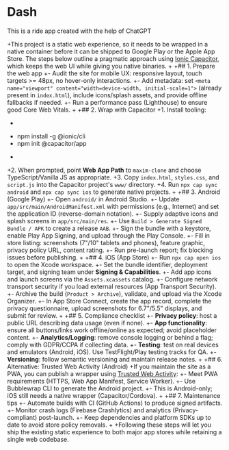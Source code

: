 # Dash
This is a ride app created with the help of ChatGPT

+This project is a static web experience, so it needs to be wrapped in a native container before it can be shipped to Google Play or the Apple App Store. The steps below outline a pragmatic approach using [Ionic Capacitor](https://capacitorjs.com/), which keeps the web UI while giving you native binaries.
+
+## 1. Prepare the web app
+- Audit the site for mobile UX: responsive layout, touch targets >= 48px, no hover-only interactions.
+- Add metadata: set `<meta name="viewport" content="width=device-width, initial-scale=1">` (already present in `index.html`), include icons/splash assets, and provide offline fallbacks if needed.
+- Run a performance pass (Lighthouse) to ensure good Core Web Vitals.
+
+## 2. Wrap with Capacitor
+1. Install tooling:
+   ```bash
+   npm install -g @ionic/cli
+   npm init @capacitor/app
+   ```
+2. When prompted, point **Web App Path** to `maxim-clone` and choose TypeScript/Vanilla JS as appropriate.
+3. Copy `index.html`, `styles.css`, and `script.js` into the Capacitor project's `www/` directory.
+4. Run `npx cap sync android` and `npx cap sync ios` to generate native projects.
+
+## 3. Android (Google Play)
+- Open `android/` in Android Studio.
+- Update `app/src/main/AndroidManifest.xml` with permissions (e.g., Internet) and set the application ID (reverse-domain notation).
+- Supply adaptive icons and splash screens in `app/src/main/res`.
+- Use `Build > Generate Signed Bundle / APK` to create a release `AAB`.
+- Sign the bundle with a keystore, enable Play App Signing, and upload through the Play Console.
+- Fill in store listing: screenshots (7"/10" tablets and phones), feature graphic, privacy policy URL, content rating.
+- Run pre-launch report; fix blocking issues before publishing.
+
+## 4. iOS (App Store)
+- Run `npx cap open ios` to open the Xcode workspace.
+- Set the bundle identifier, deployment target, and signing team under **Signing & Capabilities**.
+- Add app icons and launch screens via the `Assets.xcassets` catalog.
+- Configure network transport security if you load external resources (App Transport Security).
+- Archive the build (`Product > Archive`), validate, and upload via the Xcode Organizer.
+- In App Store Connect, create the app record, complete the privacy questionnaire, upload screenshots for 6.7"/5.5" displays, and submit for review.
+
+## 5. Compliance checklist
+- **Privacy policy**: host a public URL describing data usage (even if none).
+- **App functionality**: ensure all buttons/links work offline/online as expected; avoid placeholder content.
+- **Analytics/Logging**: remove console logging or behind a flag; comply with GDPR/CCPA if collecting data.
+- **Testing**: test on real devices and emulators (Android, iOS). Use TestFlight/Play testing tracks for QA.
+- **Versioning**: follow semantic versioning and maintain release notes.
+
+## 6. Alternative: Trusted Web Activity (Android)
+If you maintain the site as a PWA, you can publish a wrapper using [Trusted Web Activity](https://developer.chrome.com/docs/android/trusted-web-activity/overview/):
+- Meet PWA requirements (HTTPS, Web App Manifest, Service Worker).
+- Use Bubblewrap CLI to generate the Android project.
+- This is Android-only; iOS still needs a native wrapper (Capacitor/Cordova).
+
+## 7. Maintenance tips
+- Automate builds with CI (GitHub Actions) to produce signed artifacts.
+- Monitor crash logs (Firebase Crashlytics) and analytics (Privacy-compliant) post-launch.
+- Keep dependencies and platform SDKs up to date to avoid store policy removals.
+
+Following these steps will let you ship the existing static experience to both major app stores while retaining a single web codebase.
